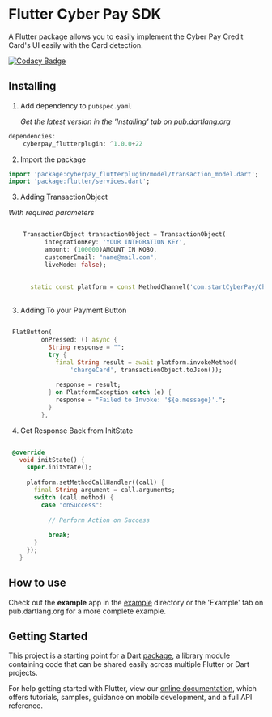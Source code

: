 # Flutter Cyber Pay SDK 

A Flutter package allows you to easily implement the Cyber Pay Credit Card's UI easily with the Card detection.

[![Codacy Badge](https://api.codacy.com/project/badge/Grade/e546818ff64e4883a18a920f6a1c091c)](https://github.com/cyberspace-ltd/cyberpay-flutter.git)

## Installing

1.  Add dependency to `pubspec.yaml`

    *Get the latest version in the 'Installing' tab on pub.dartlang.org*
    
```dart
dependencies:
    cyberpay_flutterplugin: ^1.0.0+22
```

2.  Import the package
```dart
import 'package:cyberpay_flutterplugin/model/transaction_model.dart';
import 'package:flutter/services.dart';

```

3.  Adding TransactionObject

*With required parameters*
```dart

    TransactionObject transactionObject = TransactionObject(
          integrationKey: 'YOUR INTEGRATION KEY',
          amount: (100000)AMOUNT IN KOBO,
          customerEmail: "name@mail.com",
          liveMode: false);
      
    
      static const platform = const MethodChannel('com.startCyberPay/Channel');
    
```    
3.  Adding To your Payment Button

```dart

 FlatButton(
         onPressed: () async {
           String response = "";
           try {
             final String result = await platform.invokeMethod(
                 'chargeCard', transactionObject.toJson());
 
             response = result;
           } on PlatformException catch (e) {
             response = "Failed to Invoke: '${e.message}'.";
           }
         },

```
4.  Get Response Back from InitState

```dart

 @override
   void initState() {
     super.initState(); 
     
     platform.setMethodCallHandler((call) {
       final String argument = call.arguments;
       switch (call.method) {
         case "onSuccess":
           
           // Perform Action on Success
 
           break;
       }
     });
   }

```

## How to use
Check out the **example** app in the [example](example) directory or the 'Example' tab on pub.dartlang.org for a more complete example.

## Getting Started

This project is a starting point for a Dart
[package](https://flutter.dev/developing-packages/),
a library module containing code that can be shared easily across
multiple Flutter or Dart projects.

For help getting started with Flutter, view our 
[online documentation](https://flutter.dev/docs), which offers tutorials, 
samples, guidance on mobile development, and a full API reference.
